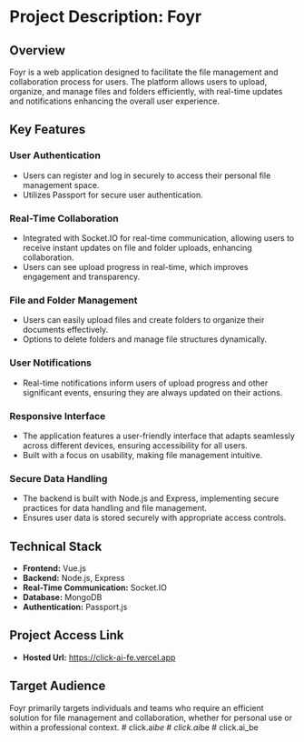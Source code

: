 # Project Description: Foyr

## Overview
Foyr is a web application designed to facilitate the file management and collaboration process for users. The platform allows users to upload, organize, and manage files and folders efficiently, with real-time updates and notifications enhancing the overall user experience.

## Key Features

### User Authentication
- Users can register and log in securely to access their personal file management space.
- Utilizes Passport for secure user authentication.

### Real-Time Collaboration
- Integrated with Socket.IO for real-time communication, allowing users to receive instant updates on file and folder uploads, enhancing collaboration.
- Users can see upload progress in real-time, which improves engagement and transparency.

### File and Folder Management
- Users can easily upload files and create folders to organize their documents effectively.
- Options to delete folders and manage file structures dynamically.

### User Notifications
- Real-time notifications inform users of upload progress and other significant events, ensuring they are always updated on their actions.

### Responsive Interface
- The application features a user-friendly interface that adapts seamlessly across different devices, ensuring accessibility for all users.
- Built with a focus on usability, making file management intuitive.

### Secure Data Handling
- The backend is built with Node.js and Express, implementing secure practices for data handling and file management.
- Ensures user data is stored securely with appropriate access controls.

## Technical Stack
- **Frontend:** Vue.js
- **Backend:** Node.js, Express
- **Real-Time Communication:** Socket.IO
- **Database:** MongoDB
- **Authentication:** Passport.js

## Project Access Link
- **Hosted Url:**  https://click-ai-fe.vercel.app

## Target Audience
Foyr primarily targets individuals and teams who require an efficient solution for file management and collaboration, whether for personal use or within a professional context.
#   c l i c k . a i _ b e  
 #   c l i c k . a i _ b e  
 #   c l i c k . a i _ b e  
 
